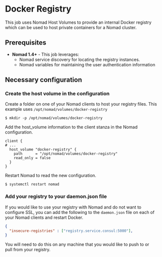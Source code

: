 # Docker Registry

This job uses Nomad Host Volumes to provide an internal Docker registry which
can be used to host private containers for a Nomad cluster.

## Prerequisites

- **Nomad 1.4+** - This job leverages:
  - Nomad service discovery for locating the registry instances.
  - Nomad variables for maintaining the user authentication information

## Necessary configuration

### Create the host volume in the configuration

Create a folder on one of your Nomad clients to host your registry files. This
example uses `/opt/nomad/volumes/docker-registry`

```shell-session
$ mkdir -p /opt/nomad/volumes/docker-registry
```

Add the host_volume information to the client stanza in the Nomad configuration.

```hcl
client {
# ...
  host_volume "docker-registry" {
    path      = "/opt/nomad/volumes/docker-registry"
    read_only = false
  }
}
```

Restart Nomad to read the new configuration.

```shell-session
$ systemctl restart nomad
```

### Add your registry to your daemon.json file

If you would like to use your registry with Nomad and do not want to configure
SSL, you can add the following to the `daemon.json` file on each of your Nomad
clients and restart Docker.

```json
{
  "insecure-registries" : ["registry.service.consul:5000"],
}
```

You will need to do this on any machine that you would like to push to or pull
from your registry.
